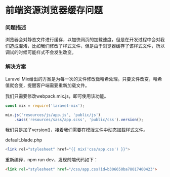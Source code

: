 # 前端资源浏览器缓存问题

### 问题描述
浏览器会对静态文件进行缓存，以加快网页的加载速度，但是在开发过程中会对我们造成混淆，比如我们修改了样式文件，但是由于浏览器缓存了该样式文件，所以调试的时候可能样式不会发生改变。

### 解决方案
Laravel Mix给出的方案是为每一次的文件修改做哈希处理。只要文件改变，哈希值就会变，提醒客户端需要重新加载文件。  

我们只需要修改webpack.mix.js，即可使用该功能。
```js
const mix = require('laravel-mix');

mix.js('resources/js/app.js', 'public/js')
    .sass('resources/sass/app.scss', 'public/css').version();
```
我们只是加了version()，接着我们需要在模版文件中动态加载样式文件。  

default.blade.php
```php
<link rel="stylesheet" href="{{ mix('css/app.css') }}">
```
重新编译，npm run dev，发现前端代码如下：
```html
<link rel="stylesheet" href="/css/app.css?id=b306650ba78017400423">
```